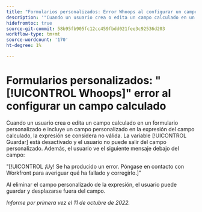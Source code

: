 ```yaml
---
title: "Formularios personalizados: Error Whoops al configurar un campo calculado"
description: '"Cuando un usuario crea o edita un campo calculado en un formulario personalizado e incluye un campo personalizado en la expresión del campo calculado, la expresión se considera no válida. El botón Guardar está desactivado y el usuario no puede salir del campo personalizado. Además, el usuario ve un mensaje Whoops debajo del campo".'
hidefromtoc: true
source-git-commit: 58b95fb905fc12cc459fbdd021fee3c92536d203
workflow-type: tm+mt
source-wordcount: '170'
ht-degree: 1%

---
```



# Formularios personalizados: &quot;[!UICONTROL Whoops]&quot; error al configurar un campo calculado

Cuando un usuario crea o edita un campo calculado en un formulario personalizado e incluye un campo personalizado en la expresión del campo calculado, la expresión se considera no válida. La variable [!UICONTROL Guardar] está desactivado y el usuario no puede salir del campo personalizado. Además, el usuario ve el siguiente mensaje debajo del campo:

&quot;[!UICONTROL ¡Uy! Se ha producido un error. Póngase en contacto con Workfront para averiguar qué ha fallado y corregirlo.]&quot;

Al eliminar el campo personalizado de la expresión, el usuario puede guardar y desplazarse fuera del campo.

_Informe por primera vez el 11 de octubre de 2022._

